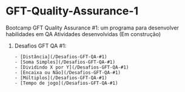 # GFT-Quality-Assurance-1
Bootcamp GFT Quality Assurance #1: um programa para desenvolver habilidades em QA
Atividades desenvolvidas  (Em construção)


1. Desafios GFT QA #1:

       - [Distância](/Desafios-GFT-QA-#1)
       - [Soma Simples](/Desafios-GFT-QA-#1)
       - [Dividindo X por Y](/Desafios-GFT-QA-#1)
       - [Encaixa ou Não](/Desafios-GFT-QA-#1)
       - [Múltiplos](/Desafios-GFT-QA-#1)
       - [Tempo de jogo](/Desafios-GFT-QA-#1)
